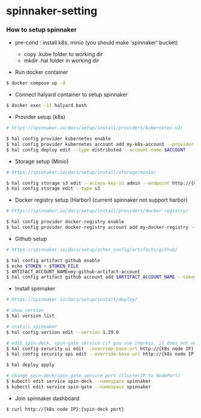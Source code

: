 # spinnaker-setting

### How to setup spinnaker

- pre-cond : install k8s, minio (you should make 'spinnaker' bucket)
  - copy .kube folder to working dir
  - mkdir .hal folder in working dir

- Run docker container
```bash
$ docker compose up -d
```

- Connect halyard container to setup spinnaker
```bash
$ docker exec -it halyard bash
```
  - Provider setup (k8s)
```bash
# https://spinnaker.io/docs/setup/install/providers/kubernetes-v2/

$ hal config provider kubernetes enable
$ hal config provider kubernetes account add my-k8s-account --provider-version v2 --context $(kubectl config current-context)
$ hal config deploy edit --type distributed --account-name $ACCOUNT
```
  - Storage setup (Minio)
```bash
# https://spinnaker.io/docs/setup/install/storage/minio/

$ hal config storage s3 edit --access-key-id admin --endpoint http://{minio IP}:{minio port} --secret-access-key tmaxos123! --bucket spinnaker
$ hal config storage edit --type s3
```

  - Docker registry setup (Harbor) (current spinnaker not support harbor)
```bash
# https://spinnaker.io/docs/setup/install/providers/docker-registry/

$ hal config provider docker-registry enable
$ hal config provider docker-registry account add my-docker-registry --address https://{harbor IP}:{harbor port} --username admin --password 1234
``` 

  - Github setup
```bash
# https://spinnaker.io/docs/setup/other_config/artifacts/github/

$ hal config artifact github enable
$ echo $TOKEN > $TOKEN_FILE
$ ARTIFACT_ACCOUNT_NAME=my-github-artifact-account
$ hal config artifact github account add $ARTIFACT_ACCOUNT_NAME --token-file $TOKEN_FILE
``` 
  - Install spinnaker
```bash
# https://spinnaker.io/docs/setup/install/deploy/

# show version
$ hal version list

# install spinnaker
$ hal config version edit --version 1.29.0

# edit spin-deck, spin-gate service (if you use ingress, it does not need)
$ hal config security ui edit --override-base-url http://{k8s node IP}:{spin-deck port}
$ hal config security api edit --override-base-url http://{k8s node IP}:{spin-gate port}

$ hal deploy apply

# change spin-deck/spin-gate service port (ClusterIP to NodePort)
$ kubectl edit service spin-deck --namespace spinnaker
$ kubectl edit service spin-gate --namespace spinnaker
```

- Join spinnaker dashboard
```bash
$ curl http://{k8s node IP}:{spin-deck port}
```

